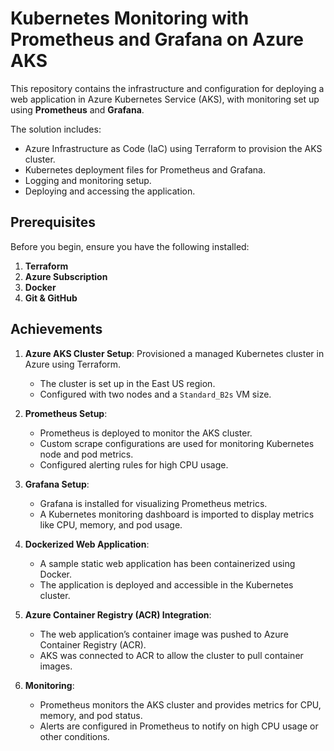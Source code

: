 # Kubernetes Monitoring with Prometheus and Grafana on Azure AKS

This repository contains the infrastructure and configuration for deploying a web application in Azure Kubernetes Service (AKS), with monitoring set up using **Prometheus** and **Grafana**.

The solution includes:

- Azure Infrastructure as Code (IaC) using Terraform to provision the AKS cluster.
- Kubernetes deployment files for Prometheus and Grafana.
- Logging and monitoring setup.
- Deploying and accessing the application.

## Prerequisites

Before you begin, ensure you have the following installed:

1. **Terraform**
2. **Azure Subscription**
3. **Docker**
4. **Git & GitHub**

## Achievements

1. **Azure AKS Cluster Setup**: Provisioned a managed Kubernetes cluster in Azure using Terraform.
   - The cluster is set up in the East US region.
   - Configured with two nodes and a `Standard_B2s` VM size.

2. **Prometheus Setup**: 
   - Prometheus is deployed to monitor the AKS cluster.
   - Custom scrape configurations are used for monitoring Kubernetes node and pod metrics.
   - Configured alerting rules for high CPU usage.

3. **Grafana Setup**: 
   - Grafana is installed for visualizing Prometheus metrics.
   - A Kubernetes monitoring dashboard is imported to display metrics like CPU, memory, and pod usage.

4. **Dockerized Web Application**:
   - A sample static web application has been containerized using Docker.
   - The application is deployed and accessible in the Kubernetes cluster.

5. **Azure Container Registry (ACR) Integration**:
   - The web application’s container image was pushed to Azure Container Registry (ACR).
   - AKS was connected to ACR to allow the cluster to pull container images.

6. **Monitoring**:
   - Prometheus monitors the AKS cluster and provides metrics for CPU, memory, and pod status.
   - Alerts are configured in Prometheus to notify on high CPU usage or other conditions.